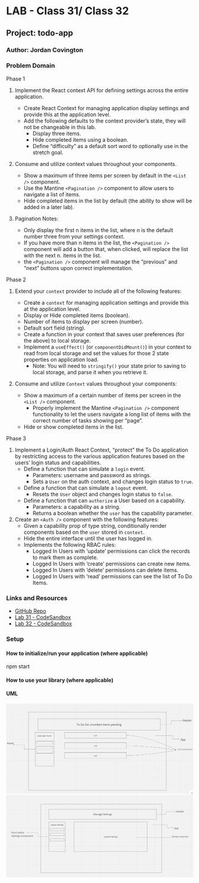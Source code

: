 # LAB - Class 31/ Class 32

## Project: todo-app

### Author: Jordan Covington

### Problem Domain  

Phase 1

1. Implement the React context API for defining settings across the entire application.
    - Create React Context for managing application display settings and provide this at the application level.
    - Add the following defaults to the context provider’s state, they will not be changeable in this lab.
      - Display three items.
      - Hide completed items using a boolean.
      - Define “difficulty” as a default sort word to optionally use in the stretch goal.

2. Consume and utilize context values throughout your components.
    - Show a maximum of three items per screen by default in the `<List />` component.
   - Use the Mantine `<Pagination />` component to allow users to navigate a list of items.
    - Hide completed items in the list by default (the ability to show will be added in a later lab).

3. Pagination Notes:

    - Only display the first n items in the list, where n is the default number three from your settings context.
    - If you have more than n items in the list, the `<Pagination />` component will add a button that, when clicked, will replace the list with the next n. items in the list.
    - the `<Pagination />` component will manage the “previous” and “next” buttons upon correct implementation.

Phase 2

1. Extend your `context` provider to include all of the following features:
    - Create a `context` for managing application settings and provide this at the application level.
    - Display or Hide completed items (boolean).
    - Number of items to display per screen (number).
    - Default sort field (string).
    - Create a function in your context that saves user preferences (for the above) to local storage.
    - Implement a `useEffect()` (or `componentDidMount()`) in your context to read from local storage and set the values for those 2 state properties on application load.
        - Note: You will need to `stringify()` your state prior to saving to local storage, and parse it when you retrieve it.

2. Consume and utilize `Context` values throughout your components:
    - Show a maximum of a certain number of items per screen in the `<List />` component.
        - Properly implement the Mantine `<Pagination />` component functionality to let the users navigate a long list of items with the correct number of tasks showing per “page”.
    - Hide or show completed items in the list.

Phase 3 

1. Implement a Login/Auth React Context, “protect” the To Do application by restricting access to the various application features based on the users’ login status and capabilities.
    - Define a function that can simulate a `login` event.
        - Parameters: username and password as strings.
        - Sets a `User` on the auth context, and changes login status to `true`.
    - Define a function that can simulate a `logout` event.
        - Resets the `User` object and changes login status to `false`.
    - Define a function that can `authorize` a User based on a capability.
        - Parameters: a capability as a string.
        - Returns a boolean whether the `user` has the capability parameter.
2. Create an `<Auth />` component with the following features:
    - Given a capability prop of type string, conditionally render components based on the `user` stored in `context`.
    - Hide the entire interface until the user has logged in.
    - Implements the following RBAC rules:
        - Logged In Users with ‘update’ permissions can click the records to mark them as complete.
        - Logged In Users with ‘create’ permissions can create new items.
        - Logged In Users with ‘delete’ permissions can delete items.
        - Logged In Users with ‘read’ permissions can see the list of To Do Items.

### Links and Resources

- [GitHub Repo](https://github.com/JMCov/todo-app)
- [Lab 31 - CodeSandbox](https://codesandbox.io/p/github/JMCov/todo-app/context-settings?file=%2FREADME.md&workspace=%257B%2522activeFileId%2522%253A%2522clfsrdont000wg0eq9xangkav%2522%252C%2522openFiles%2522%253A%255B%255D%252C%2522sidebarPanel%2522%253A%2522EXPLORER%2522%252C%2522gitSidebarPanel%2522%253A%2522COMMIT%2522%252C%2522spaces%2522%253A%257B%2522clfsremb500cz356l707xixgb%2522%253A%257B%2522key%2522%253A%2522clfsremb500cz356l707xixgb%2522%252C%2522name%2522%253A%2522Default%2522%252C%2522devtools%2522%253A%255B%257B%2522key%2522%253A%2522clfsremb600d0356l6vdjk7ac%2522%252C%2522type%2522%253A%2522PROJECT_SETUP%2522%252C%2522isMinimized%2522%253Afalse%257D%252C%257B%2522type%2522%253A%2522PREVIEW%2522%252C%2522taskId%2522%253A%2522start%2522%252C%2522port%2522%253A3000%252C%2522key%2522%253A%2522clfsremb600d1356luoq24wjc%2522%252C%2522isMinimized%2522%253Afalse%257D%255D%257D%257D%252C%2522currentSpace%2522%253A%2522clfsremb500cz356l707xixgb%2522%252C%2522spacesOrder%2522%253A%255B%2522clfsremb500cz356l707xixgb%2522%255D%252C%2522hideCodeEditor%2522%253Afalse%257D)
- [Lab 32 - CodeSandbox](https://codesandbox.io/p/github/JMCov/todo-app/context-methods?file=%2FREADME.md&workspace=%257B%2522activeFileId%2522%253A%2522clfsrdont000wg0eq9xangkav%2522%252C%2522openFiles%2522%253A%255B%255D%252C%2522sidebarPanel%2522%253A%2522EXPLORER%2522%252C%2522gitSidebarPanel%2522%253A%2522COMMIT%2522%252C%2522spaces%2522%253A%257B%2522clft802yr007t356lk7n7466s%2522%253A%257B%2522key%2522%253A%2522clft802yr007t356lk7n7466s%2522%252C%2522name%2522%253A%2522Default%2522%252C%2522devtools%2522%253A%255B%257B%2522key%2522%253A%2522clft8fmnp006l356lf3gm3m4w%2522%252C%2522type%2522%253A%2522PROJECT_SETUP%2522%252C%2522isMinimized%2522%253Afalse%257D%252C%257B%2522type%2522%253A%2522TASK_LOG%2522%252C%2522taskId%2522%253A%2522start%2522%252C%2522key%2522%253A%2522clft8097000el356lnc5jzcxe%2522%252C%2522isMinimized%2522%253Afalse%257D%252C%257B%2522type%2522%253A%2522PREVIEW%2522%252C%2522taskId%2522%253A%2522start%2522%252C%2522port%2522%253A3000%252C%2522key%2522%253A%2522clft8093500cz356l0ahdrz1x%2522%252C%2522isMinimized%2522%253Afalse%252C%2522path%2522%253A%2522%252F%2522%257D%255D%257D%257D%252C%2522currentSpace%2522%253A%2522clft802yr007t356lk7n7466s%2522%252C%2522spacesOrder%2522%253A%255B%2522clft802yr007t356lk7n7466s%2522%255D%252C%2522hideCodeEditor%2522%253Afalse%257D)


### Setup

#### How to initialize/run your application (where applicable)

npm start

#### How to use your library (where applicable)

#### UML

![Lab 31 - UML](./assets/lab31-uml.PNG)
![Lab 32 - UML](./assets/lab32-uml.PNG)
